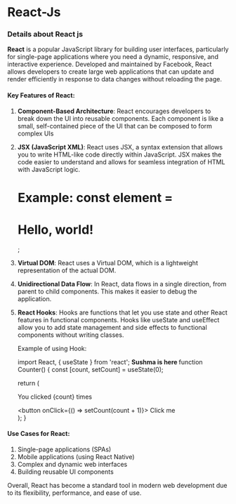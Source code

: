 # React-Js

### Details about React js

**React** is a popular JavaScript library for building user interfaces, particularly for single-page applications
where you need a dynamic, responsive, and interactive experience. 
Developed and maintained by Facebook, React allows developers to create large web applications
that can update and render efficiently in response to data changes without reloading the page.

#### Key Features of React:
1. **Component-Based Architecture**: React encourages developers to break down the UI into reusable components.
    Each component is like a small, self-contained piece of the UI that can be composed to form complex UIs

2. **JSX (JavaScript XML)**: React uses JSX, a syntax extension that allows you to write HTML-like code 
    directly within JavaScript. JSX makes the code easier to understand and allows for seamless
    integration of HTML with JavaScript logic.

    # Example: const element = <h1>Hello, world!</h1>;

3. **Virtual DOM**: React uses a Virtual DOM, which is a lightweight representation of the actual DOM.
4. **Unidirectional Data Flow**: In React, data flows in a single direction, from parent to child components. 
    This makes it easier to debug the application.
5. **React Hooks**: Hooks are functions that let you use state and other React features in functional components.
    Hooks like useState and useEffect allow you to add state management and side effects to functional 
    components without writing classes.

    Example of using Hook:

    import React, { useState } from 'react';
    <b> Sushma is here </b>
    function Counter() {
    const [count, setCount] = useState(0);

    return (
        <div>
        <p>You clicked {count} times</p>
        <button onClick={() => setCount(count + 1)}>
            Click me
        </button>
        </div>
    );
    }


#### Use Cases for React:
1. Single-page applications (SPAs)
2. Mobile applications (using React Native)
3. Complex and dynamic web interfaces
4. Building reusable UI components

Overall, React has become a standard tool in modern web development due to its flexibility, performance, and ease of use.





